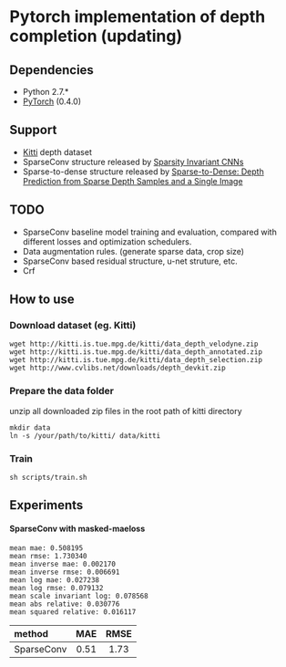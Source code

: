 # Pytorch implementation of depth completion (updating)

## Dependencies
- Python 2.7.*
- [PyTorch](http://pytorch.org/) (0.4.0)

## Support
- [Kitti](http://www.cvlibs.net/datasets/kitti/index.php) depth dataset
- SparseConv structure released by [Sparsity Invariant CNNs](http://arxiv.org/abs/1708.06500)
- Sparse-to-dense structure released by [Sparse-to-Dense: Depth Prediction from Sparse Depth Samples and a Single Image](https://arxiv.org/pdf/1709.07492.pdf)

## TODO
- SparseConv baseline model training and evaluation, compared with different losses and optimization schedulers.
- Data augmentation rules. (generate sparse data, crop size)
- SparseConv based residual structure, u-net struture, etc.
- Crf

## How to use

### Download dataset (eg. Kitti)
```
wget http://kitti.is.tue.mpg.de/kitti/data_depth_velodyne.zip
wget http://kitti.is.tue.mpg.de/kitti/data_depth_annotated.zip
wget http://kitti.is.tue.mpg.de/kitti/data_depth_selection.zip
wget http://www.cvlibs.net/downloads/depth_devkit.zip
```
### Prepare the data folder
unzip all downloaded zip files in the root path of kitti directory
```
mkdir data
ln -s /your/path/to/kitti/ data/kitti
```
### Train
```
sh scripts/train.sh
```

## Experiments
#### SparseConv with masked-maeloss
```
mean mae: 0.508195 
mean rmse: 1.730340 
mean inverse mae: 0.002170 
mean inverse rmse: 0.006691 
mean log mae: 0.027238 
mean log rmse: 0.079132 
mean scale invariant log: 0.078568 
mean abs relative: 0.030776 
mean squared relative: 0.016117 
```
|    method    |  MAE  |  RMSE  |
| :----------- | :---: | :----: |
| SparseConv   | 0.51  | 1.73   |